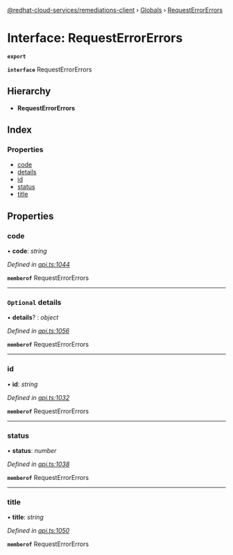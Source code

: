 [@redhat-cloud-services/remediations-client](../README.md) › [Globals](../globals.md) › [RequestErrorErrors](requesterrorerrors.md)

# Interface: RequestErrorErrors

**`export`** 

**`interface`** RequestErrorErrors

## Hierarchy

* **RequestErrorErrors**

## Index

### Properties

* [code](requesterrorerrors.md#code)
* [details](requesterrorerrors.md#optional-details)
* [id](requesterrorerrors.md#id)
* [status](requesterrorerrors.md#status)
* [title](requesterrorerrors.md#title)

## Properties

###  code

• **code**: *string*

*Defined in [api.ts:1044](https://github.com/RedHatInsights/javascript-clients.gi/blob/master/packages/remediations/api.ts#L1044)*

**`memberof`** RequestErrorErrors

___

### `Optional` details

• **details**? : *object*

*Defined in [api.ts:1056](https://github.com/RedHatInsights/javascript-clients.gi/blob/master/packages/remediations/api.ts#L1056)*

**`memberof`** RequestErrorErrors

___

###  id

• **id**: *string*

*Defined in [api.ts:1032](https://github.com/RedHatInsights/javascript-clients.gi/blob/master/packages/remediations/api.ts#L1032)*

**`memberof`** RequestErrorErrors

___

###  status

• **status**: *number*

*Defined in [api.ts:1038](https://github.com/RedHatInsights/javascript-clients.gi/blob/master/packages/remediations/api.ts#L1038)*

**`memberof`** RequestErrorErrors

___

###  title

• **title**: *string*

*Defined in [api.ts:1050](https://github.com/RedHatInsights/javascript-clients.gi/blob/master/packages/remediations/api.ts#L1050)*

**`memberof`** RequestErrorErrors

